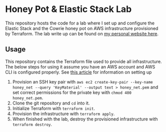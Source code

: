 # Honey Pot & Elastic Stack Lab

This repository hosts the code for a lab where I set up and configure the Elastic Stack 
and the Cowrie honey pot on AWS infrastructure provisioned by Terraform. The lab write up can be found on [my personal website here](https://josephdepalo.com/honeypot-elastic-stack/).

## Usage

This repository contains the Terraform file used to provide all infrastructure. The below steps for using it assume you have an AWS account and AWS CLI is configured properly. See [this article](https://docs.aws.amazon.com/cli/latest/userguide/getting-started-quickstart.html) for information on setting up 

1. Provision an SSH key pair with `aws ec2 create-key-pair --key-name honey_net --query 'KeyMaterial' --output text > honey_net.pem` and set correct permissions for the private key with `chmod 400 honey_net.pem`.
2. Clone the git repository and `cd` into it.
3. Initialize Terraform with `terraform init`.
4. Provision the infrastructure with `terraform apply`.
5. When finished with the lab, destroy the provisioned infrastructure with `terraform destroy`.
